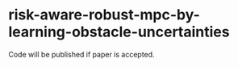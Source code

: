 # risk-aware-robust-mpc-by-learning-obstacle-uncertainties
Code will be published if paper is accepted.
